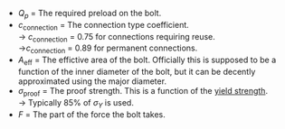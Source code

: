 - $Q_p$ = The required preload on the bolt.
- $c_{\textrm{connection}}$ = The connection type coefficient. <br> -> $c_{\textrm{connection}}$ = 0.75 for connections requiring reuse. <br> ->$c_{\textrm{connection}}$ = 0.89 for permanent connections.
- $A_{\textrm{eff}}$ = The effictive area of the bolt. Officially this is supposed to be a function of the inner diameter of the bolt, but it can be decently approximated using the major diameter.
- $\sigma_\textrm{proof}$ = The proof strength. This is a function of the [yield strength](yield%20strength). <br> -> Typically 85% of $\sigma_Y$ is used.
- $F$ = The part of the force the bolt takes.